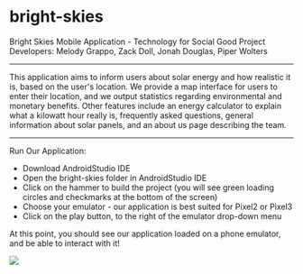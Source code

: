 # bright-skies
Bright Skies Mobile Application - Technology for Social Good Project
Developers: Melody Grappo, Zack Doll, Jonah Douglas, Piper Wolters

***

This application aims to inform users about solar energy and how realistic it is, based on the user's location. We provide a map interface for users to enter their location, and we output statistics regarding environmental and monetary benefits. Other features include an energy calculator to explain what a kilowatt hour really is, frequently asked questions, general information about solar panels, and an about us page describing the team.

***

Run Our Application:
- Download AndroidStudio IDE
- Open the bright-skies folder in AndroidStudio IDE
- Click on the hammer to build the project (you will see green loading circles and checkmarks at the bottom of the screen)
- Choose your emulator - our application is best suited for Pixel2 or Pixel3
- Click on the play button, to the right of the emulator drop-down menu

At this point, you should see our application loaded on a phone emulator, and be able to interact with it! 


![  ](https://github.com/piperwolters/bright-skies/blob/master/3-33799_panels-collections-at-sccpre-cat-flex-energy-solar.png)
